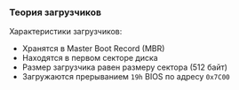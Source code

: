 ### Теория загрузчиков
Характеристики загрузчиков:
- Хранятся в Master Boot Record (MBR)
- Находятся в первом секторе диска
- Размер загрузчика равен размеру сектора (512 байт)
- Загружаются прерыванием `19h` BIOS по адресу `0x7C00`